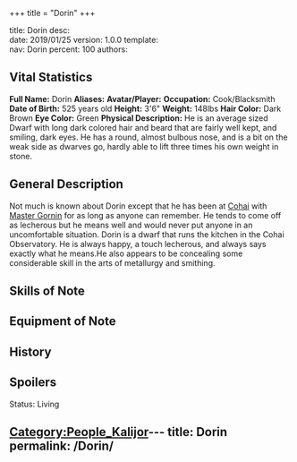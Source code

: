 +++
title = "Dorin"
+++

title:		Dorin
desc:		
date:		2019/01/25
version:	1.0.0
template:	
nav:		Dorin
percent:	100
authors:	
## Vital Statistics

**Full Name:** Dorin
**Aliases:**
**Avatar/Player:**
**Occupation:** Cook/Blacksmith
**Date of Birth:** 525 years old
**Height:** 3'6"
**Weight:** 148lbs
**Hair Color:** Dark Brown
**Eye Color:** Green
**Physical Description:** He is an average sized Dwarf with long dark
colored hair and beard that are fairly well kept, and smiling, dark
eyes. He has a round, almost bulbous nose, and is a bit on the weak side
as dwarves go, hardly able to lift three times his own weight in stone.

## General Description

Not much is known about Dorin except that he has been at
[Cohai](Cohai_Observatory "wikilink") with [Master
Gornin](Gornin "wikilink") for as long as anyone can remember. He tends
to come off as lecherous but he means well and would never put anyone in
an uncomfortable situation. Dorin is a dwarf that runs the kitchen in
the Cohai Observatory. He is always happy, a touch lecherous, and always
says exactly what he means.He also appears to be concealing some
considerable skill in the arts of metallurgy and smithing.

## Skills of Note

## Equipment of Note

## History

## Spoilers

<spoiler text="Status">Status: Living</spoiler>

[Category:People_Kalijor](Category:People_Kalijor "wikilink")---
title: Dorin
permalink: /Dorin/
---


